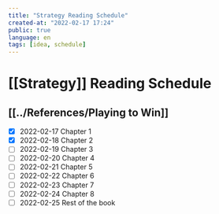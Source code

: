 ```yaml
---
title: "Strategy Reading Schedule"
created-at: "2022-02-17 17:24"
public: true
language: en
tags: [idea, schedule]
---
```


# [[Strategy]] Reading Schedule

## [[../References/Playing to Win]]
- [x] 2022-02-17 Chapter 1
- [x] 2022-02-18 Chapter 2
- [ ] 2022-02-19 Chapter 3
- [ ] 2022-02-20 Chapter 4
- [ ] 2022-02-21 Chapter 5
- [ ] 2022-02-22 Chapter 6
- [ ] 2022-02-23 Chapter 7
- [ ] 2022-02-24 Chapter 8
- [ ] 2022-02-25 Rest of the book
